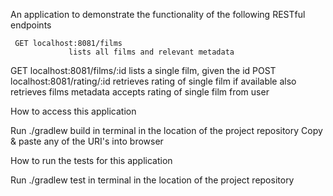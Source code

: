 <p>An application to demonstrate the functionality of the following RESTful endpoints</p>
      <pre><code> GET localhost:8081/films
             lists all films and relevant metadata</code></pre>	
       GET localhost:8081/films/:id
               lists a single film, given the id	
       POST localhost:8081/rating/:id
	       retrieves rating of single film if available
	       also retrieves films metadata 
	       accepts rating of single film from user 
<p>How to access this application </p>
    Run ./gradlew build in terminal in the location of the project repository
    Copy & paste any of the URI's into browser
<p>How to run the tests for this application </p>
    Run ./gradlew test in terminal in the location of the project repository 
